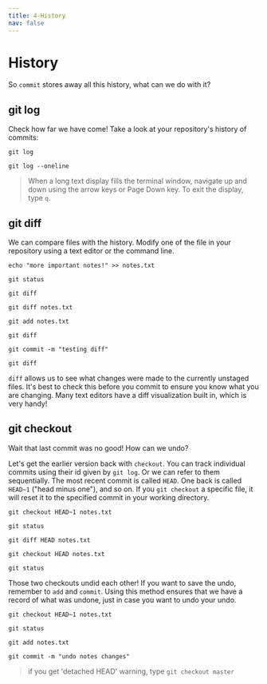 ```yaml
---
title: 4-History
nav: false
---
```


# History

So `commit` stores away all this history, what can we do with it?

## git log

Check how far we have come! 
Take a look at your repository's history of commits:

```
git log

git log --oneline
```

> When a long text display fills the terminal window, navigate up and down using the arrow keys or Page Down key. 
> To exit the display, type `q`.

## git diff

We can compare files with the history.
Modify one of the file in your repository using a text editor or the command line.

```
echo "more important notes!" >> notes.txt

git status

git diff

git diff notes.txt

git add notes.txt

git diff

git commit -m "testing diff"

git diff
```

`diff` allows us to see what changes were made to the currently unstaged files. 
It's best to check this before you commit to ensure you know what you are changing.
Many text editors have a diff visualization built in, which is very handy!

## git checkout

Wait that last commit was no good! How can we undo?

Let's get the earlier version back with `checkout`.
You can track individual commits using their id given by `git log`. 
Or we can refer to them sequentially. 
The most recent commit is called `HEAD`. 
One back is called `HEAD~1` ("head minus one"), and so on. 
If you `git checkout` a specific file, it will reset it to the specified commit in your working directory.

```
git checkout HEAD~1 notes.txt

git status

git diff HEAD notes.txt

git checkout HEAD notes.txt

git status
```

Those two checkouts undid each other!
If you want to save the undo, remember to `add` and `commit`.
Using this method ensures that we have a record of what was undone, just in case you want to undo your undo.

```
git checkout HEAD~1 notes.txt

git status

git add notes.txt

git commit -m "undo notes changes"
```

> if you get 'detached HEAD' warning, type `git checkout master`
